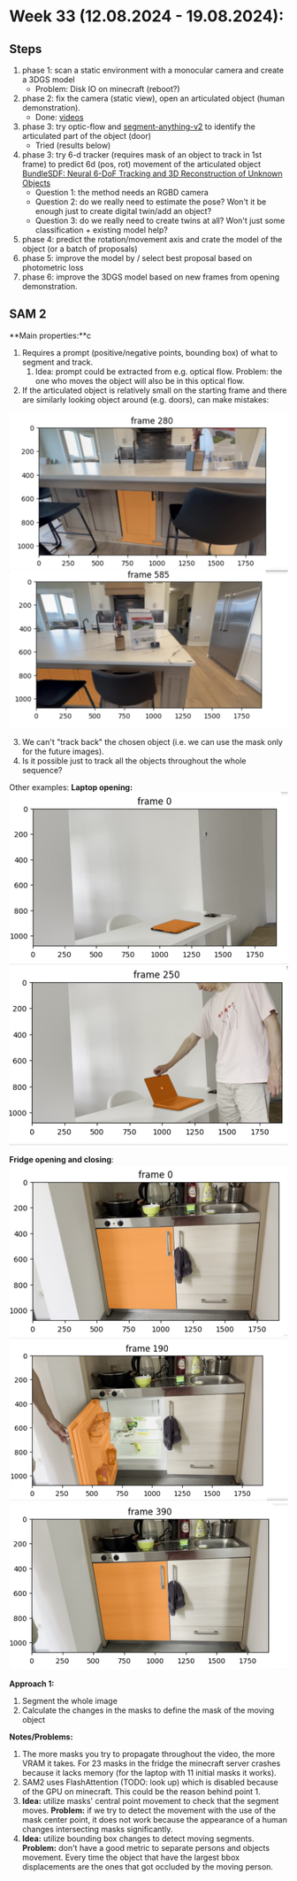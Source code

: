 # Week 33 (12.08.2024 - 19.08.2024):
## Steps
1. phase 1: scan a static environment with a monocular camera and create a 3DGS model
   - Problem: Disk IO on minecraft (reboot?)
2. phase 2: fix the camera (static view), open an articulated object (human demonstration).
   - Done: [videos](../data/week33/videos)
3. phase 3: try optic-flow and [segment-anything-v2](https://ai.meta.com/sam2/) to identify the articulated part of the object (door)
   - Tried (results below) 
3. phase 3: try 6-d tracker (requires mask of an object to track in 1st frame) to predict 6d (pos, rot) movement of the articulated object
[BundleSDF: Neural 6-DoF Tracking and 3D Reconstruction of Unknown Objects](https://bundlesdf.github.io/)
   - Question 1: the method needs an RGBD camera
   - Question 2: do we really need to estimate the pose? Won't it be enough just to create digital twin/add an object?
   - Question 3: do we really need to create twins at all? Won't just some classification + existing model help?
4. phase 4: predict the rotation/movement axis and crate the model of the object (or a batch of proposals)
5. phase 5: improve the model by / select best proposal based on photometric loss
6. phase 6: improve the 3DGS model based on new frames from opening demonstration.
## SAM 2
**Main properties:**с
1. Requires a prompt (positive/negative points, bounding box) of what to segment and track.
   1. Idea: prompt could be extracted from e.g. optical flow. Problem: the one who moves the object will also be in this
    optical flow.
2. If the articulated object is relatively small on the starting frame and there are similarly looking
object around (e.g. doors), can make mistakes:

![Door 1](../data/week33/door1.png)
![Door 2 mistake](../data/week33/door2-mistake.png)

3. We can't "track back" the chosen object (i.e. we can use the mask only for the future images).
4. Is it possible just to track all the objects throughout the whole sequence?

Other examples:
**Laptop opening:**
![Laptop 0](../data/week33/laptop_0.png)
![Laptop 1](../data/week33/laptop_1.png)

**Fridge opening and closing**:
![Fridge 0](../data/week33/fridge_opening_0.png)
![Fridge 1](../data/week33/fridge_opening_1.png)
![Fridge 2](../data/week33/fridge_opening_2.png)

**Approach 1:**
1. Segment the whole image
2. Calculate the changes in the masks to define the mask of the moving object

**Notes/Problems:**
1. The more masks you try to propagate throughout the video, the more VRAM it takes. For 23 masks in the fridge the
minecraft server crashes because it lacks memory (for the laptop with 11 initial masks it works).
2. SAM2 uses FlashAttention (TODO: look up) which is disabled because of the GPU on minecraft. This could be the reason
behind point 1.
3. **Idea:** utilize masks' central point movement to check that the segment moves. **Problem:** if we try to detect 
the movement with the use of the mask center point, it does not work because the appearance of a human changes intersecting masks 
significantly.
4. **Idea:** utilize bounding box changes to detect moving segments. **Problem:** don't have a good metric to separate persons
and objects movement. Every time the object that have the largest bbox displacements are the ones that got occluded by
the moving person.
